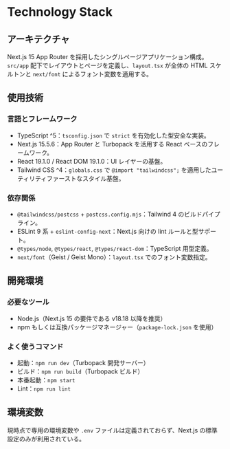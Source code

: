 # Technology Stack

## アーキテクチャ
Next.js 15 App Router を採用したシングルページアプリケーション構成。`src/app` 配下でレイアウトとページを定義し、`layout.tsx` が全体の HTML スケルトンと `next/font` によるフォント変数を適用する。

## 使用技術
### 言語とフレームワーク
- TypeScript ^5：`tsconfig.json` で `strict` を有効化した型安全な実装。
- Next.js 15.5.6：App Router と Turbopack を活用する React ベースのフレームワーク。
- React 19.1.0 / React DOM 19.1.0：UI レイヤーの基盤。
- Tailwind CSS ^4：`globals.css` で `@import "tailwindcss";` を適用したユーティリティファーストなスタイル基盤。

### 依存関係
- `@tailwindcss/postcss` + `postcss.config.mjs`：Tailwind 4 のビルドパイプライン。
- ESLint 9 系 + `eslint-config-next`：Next.js 向けの lint ルールと型サポート。
- `@types/node`, `@types/react`, `@types/react-dom`：TypeScript 用型定義。
- `next/font`（Geist / Geist Mono）：`layout.tsx` でのフォント変数指定。

## 開発環境
### 必要なツール
- Node.js（Next.js 15 の要件である v18.18 以降を推奨）
- npm もしくは互換パッケージマネージャー（`package-lock.json` を使用）

### よく使うコマンド
- 起動：`npm run dev`（Turbopack 開発サーバー）
- ビルド：`npm run build`（Turbopack ビルド）
- 本番起動：`npm start`
- Lint：`npm run lint`

## 環境変数
現時点で専用の環境変数や `.env` ファイルは定義されておらず、Next.js の標準設定のみが利用されている。
